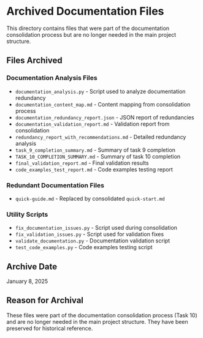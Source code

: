 # Archived Documentation Files

This directory contains files that were part of the documentation consolidation process but are no longer needed in the main project structure.

## Files Archived

### Documentation Analysis Files
- `documentation_analysis.py` - Script used to analyze documentation redundancy
- `documentation_content_map.md` - Content mapping from consolidation process
- `documentation_redundancy_report.json` - JSON report of redundancies
- `documentation_validation_report.md` - Validation report from consolidation
- `redundancy_report_with_recommendations.md` - Detailed redundancy analysis
- `task_9_completion_summary.md` - Summary of task 9 completion
- `TASK_10_COMPLETION_SUMMARY.md` - Summary of task 10 completion
- `final_validation_report.md` - Final validation results
- `code_examples_test_report.md` - Code examples testing report

### Redundant Documentation Files
- `quick-guide.md` - Replaced by consolidated `quick-start.md`

### Utility Scripts
- `fix_documentation_issues.py` - Script used during consolidation
- `fix_validation_issues.py` - Script used for validation fixes
- `validate_documentation.py` - Documentation validation script
- `test_code_examples.py` - Code examples testing script

## Archive Date
January 8, 2025

## Reason for Archival
These files were part of the documentation consolidation process (Task 10) and are no longer needed in the main project structure. They have been preserved for historical reference.